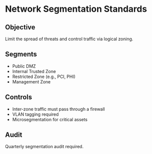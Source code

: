 # Network Segmentation Standards

## Objective
Limit the spread of threats and control traffic via logical zoning.

## Segments
- Public DMZ
- Internal Trusted Zone
- Restricted Zone (e.g., PCI, PHI)
- Management Zone

## Controls
- Inter-zone traffic must pass through a firewall
- VLAN tagging required
- Microsegmentation for critical assets

## Audit
Quarterly segmentation audit required.
